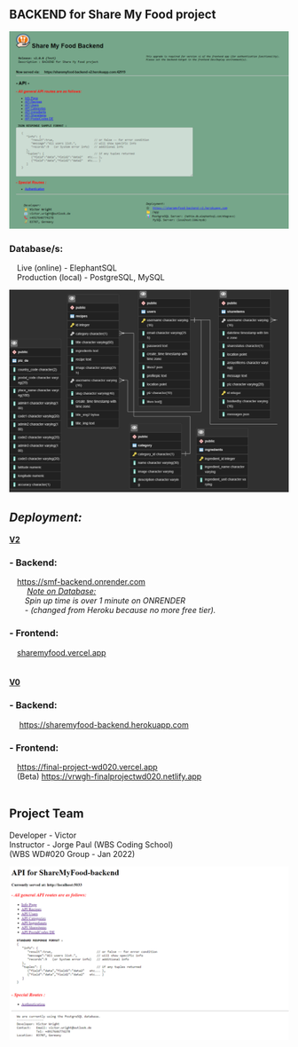 ## BACKEND for Share My Food project

[![](./public/Screenshot.png?raw=true)](https://smf-backend.onrender.com)

<h3>Database/s:</h3>
  &emsp;Live (online) - ElephantSQL  <br>
  &emsp;Production (local) - PostgreSQL, MySQL
<br>

![](./proj-docs/sharemyfood-v2.pgerd.png)

## <i>Deployment:</i>

<h4><u>V2</u></h4>
<h3>- Backend:</h3>

&emsp;<a href="https://smf-backend.onrender.com" target="_blank">https://smf-backend.onrender.com</a>
<br>
  &emsp;&emsp; <u><i>Note on Database:</i></u>
  <br>
  &emsp;&emsp;<i>Spin up time is over 1 minute on ONRENDER</i>
  <br>
  &emsp;&emsp;- <i>(changed from Heroku because no more free tier).</i>
  <br>
<h3>- Frontend:</h3>
  &emsp;<a href="https://sharemyfood.vercel.app" target="_blank">sharemyfood.vercel.app</a><br>

<br>

<h4><u>V0</u></h4>
<h3>- Backend:</h3>
  &emsp; <a href="https://sharemyfood-backend.herokuapp.com" target="_blank">https://sharemyfood-backend.herokuapp.com</a>
  <br>
<h3>- Frontend:</h3>
  &emsp;<a href="https://final-project-wd020.vercel.app" target="_blank">https://final-project-wd020.vercel.app</a>
  <br>
  &emsp;(Beta) <a href="https://vrwgh-finalprojectwd020.netlify.app" target="_blank">https://vrwgh-finalprojectwd020.netlify.app</a>
  <br>
<br>

## Project Team

Developer - Victor<br>
Instructor - Jorge Paul (WBS Coding School)<br>
(WBS WD#020 Group - Jan 2022)<br>

![](https://github.com/vrw-GH/sharemyfood-backend/blob/12df2b5f36d617ee408eef435e23ad8db9da5987/public/site_img.png)
